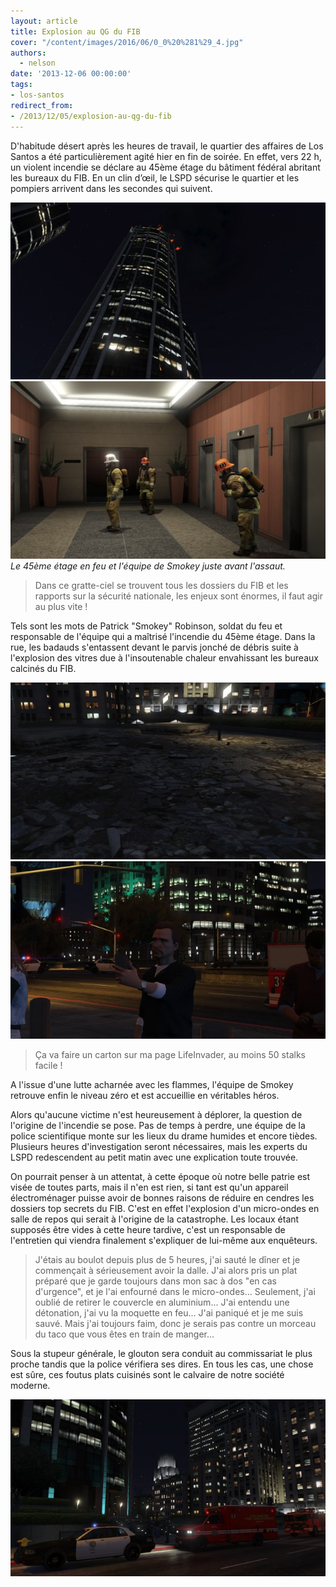 ```yaml
---
layout: article
title: Explosion au QG du FIB
cover: "/content/images/2016/06/0_0%20%281%29_4.jpg"
authors:
  - nelson
date: '2013-12-06 00:00:00'
tags:
- los-santos
redirect_from:
- /2013/12/05/explosion-au-qg-du-fib
---
```


D'habitude désert après les heures de travail, le quartier des affaires de Los Santos a été particulièrement agité hier en fin de soirée. En effet, vers 22 h, un violent incendie se déclare au 45ème étage du bâtiment fédéral abritant les bureaux du FIB. En un clin d’œil, le LSPD sécurise le quartier et les pompiers arrivent dans les secondes qui suivent.

![](/content/images/2016/06/0_0_35.jpg)
![Le 45ème étage en feu et l'équipe de Smokey juste avant l'assaut.](/content/images/2016/06/0_0%20%283%29_0.jpg)
_Le 45ème étage en feu et l'équipe de Smokey juste avant l'assaut._

> Dans ce gratte-ciel se trouvent tous les dossiers du FIB et les rapports sur la sécurité nationale, les enjeux sont énormes, il faut agir au plus vite !

Tels sont les mots de Patrick "Smokey" Robinson, soldat du feu et responsable de l'équipe qui a maîtrisé l'incendie du 45ème étage. Dans la rue, les badauds s'entassent devant le parvis jonché de débris suite à l'explosion des vitres due à l'insoutenable chaleur envahissant les bureaux calcinés du FIB.

![](/content/images/2016/06/0_0%20%282%29_0.jpg)
![](/content/images/2016/06/0_0%20%286%29_1.jpg)

> Ça va faire un carton sur ma page LifeInvader, au moins 50 stalks facile !

A l'issue d'une lutte acharnée avec les flammes, l'équipe de Smokey retrouve enfin le niveau zéro et est accueillie en véritables héros.

Alors qu'aucune victime n'est heureusement à déplorer, la question de l'origine de l'incendie se pose. Pas de temps à perdre, une équipe de la police scientifique monte sur les lieux du drame humides et encore tièdes. Plusieurs heures d'investigation seront nécessaires, mais les experts du LSPD redescendent au petit matin avec une explication toute trouvée.

On pourrait penser à un attentat, à cette époque où notre belle patrie est visée de toutes parts, mais il n'en est rien, si tant est qu'un appareil électroménager puisse avoir de bonnes raisons de réduire en cendres les dossiers top secrets du FIB. C'est en effet l'explosion d'un micro-ondes en salle de repos qui serait à l'origine de la catastrophe. Les locaux étant supposés être vides à cette heure tardive, c'est un responsable de l'entretien qui viendra finalement s'expliquer de lui-même aux enquêteurs.

> J'étais au boulot depuis plus de 5 heures, j'ai sauté le dîner et je commençait à sérieusement avoir la dalle. J'ai alors pris un plat préparé que je garde toujours dans mon sac à dos "en cas d'urgence", et je l'ai enfourné dans le micro-ondes... Seulement, j'ai oublié de retirer le couvercle en aluminium... J'ai entendu une détonation, j'ai vu la moquette en feu... J'ai paniqué et je me suis sauvé. Mais j'ai toujours faim, donc je serais pas contre un morceau du taco que vous êtes en train de manger...

Sous la stupeur générale, le glouton sera conduit au commissariat le plus proche tandis que la police vérifiera ses dires. En tous les cas, une chose est sûre, ces foutus plats cuisinés sont le calvaire de notre société moderne.

![](/content/images/2016/06/0_0%20%284%29_0.jpg)